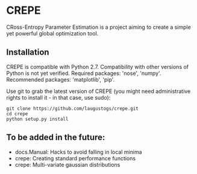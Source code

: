 # CREPE

CRoss-Entropy Parameter Estimation is a project aiming to create a simple yet powerful global optimization tool.

Installation
------------

CREPE is compatible with Python 2.7. Compatibility with other versions of Python is not yet verified. Required packages: 'nose', 'numpy'. Recommended packages: 'matplotlib', 'pip'.

Use git to grab the latest version of CREPE (you might need administrative rights to install it - in that case, use sudo):

    git clone https://github.com/laugustogs/crepe.git
    cd crepe
    python setup.py install


To be added in the future:
------------

* docs.Manual: Hacks to avoid falling in local minima
* crepe: Creating standard performance functions
* crepe: Multi-variate gaussian distributions
